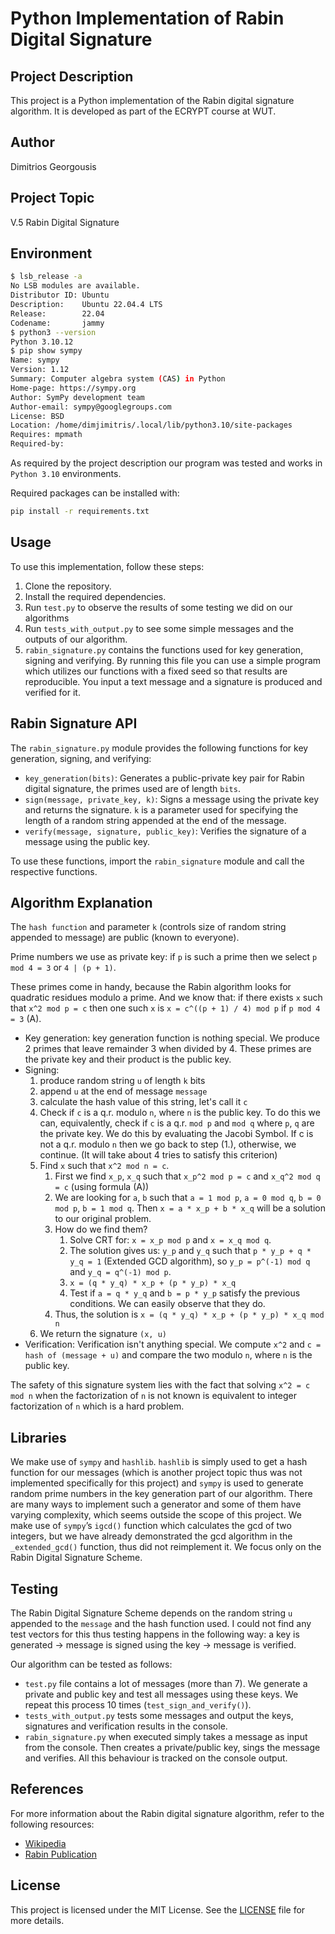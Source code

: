 # Python Implementation of Rabin Digital Signature

## Project Description
This project is a Python implementation of the Rabin digital signature algorithm. It is developed as part of the ECRYPT course at WUT.

## Author
Dimitrios Georgousis

## Project Topic
V.5 Rabin Digital Signature

## Environment
```bash
$ lsb_release -a
No LSB modules are available.
Distributor ID: Ubuntu
Description:    Ubuntu 22.04.4 LTS
Release:        22.04
Codename:       jammy
$ python3 --version
Python 3.10.12
$ pip show sympy
Name: sympy
Version: 1.12
Summary: Computer algebra system (CAS) in Python
Home-page: https://sympy.org
Author: SymPy development team
Author-email: sympy@googlegroups.com
License: BSD
Location: /home/dimjimitris/.local/lib/python3.10/site-packages
Requires: mpmath
Required-by:
```
As required by the project description our program was tested and works in `Python 3.10` environments.

Required packages can be installed with:
```bash
pip install -r requirements.txt
```

## Usage
To use this implementation, follow these steps:
1. Clone the repository.
2. Install the required dependencies.
3. Run `test.py` to observe the results of some testing we did on our algorithms
4. Run `tests_with_output.py` to see some simple messages and the outputs of our algorithm.
5. `rabin_signature.py` contains the functions used for key generation, signing and verifying. By running this file you can use a simple program which utilizes our functions with a fixed seed so that results are reproducible. You input a text message and a signature is produced and verified for it.

## Rabin Signature API

The `rabin_signature.py` module provides the following functions for key generation, signing, and verifying:

- `key_generation(bits)`: Generates a public-private key pair for Rabin digital signature, the primes used are of length `bits`.
- `sign(message, private_key, k)`: Signs a message using the private key and returns the signature. `k` is a parameter used for specifying the length of a random string appended at the end of the message.
- `verify(message, signature, public_key)`: Verifies the signature of a message using the public key.

To use these functions, import the `rabin_signature` module and call the respective functions.

## Algorithm Explanation

The `hash function` and parameter `k` (controls size of random string appended to message) are public (known to everyone).

Prime numbers we use as private key: if `p` is such a prime then we select `p mod 4 = 3` or `4 | (p + 1)`.

These primes come in handy, because the Rabin algorithm looks for quadratic residues modulo a prime. And we know that:
if there exists `x` such that `x^2 mod p = c` then one such `x` is `x = c^((p + 1) / 4) mod p` if `p mod 4 = 3` (A).

- Key generation: key generation function is nothing special. We produce 2 primes that leave remainder 3 when divided by 4. These primes are the private key and their product is the public key.
- Signing:
    1. produce random string `u` of length `k` bits
    2. append `u` at the end of message `message`
    3. calculate the hash value of this string, let's call it `c`
    4. Check if `c` is a q.r. modulo `n`, where `n` is the public key. To do this we can, equivalently, check if `c` is a q.r. `mod p` and `mod q` where `p`, `q` are the private key. We do this by evaluating the Jacobi Symbol. If c is not a q.r. modulo `n` then we go back to step (1.), otherwise, we continue. (It will take about 4 tries to satisfy this criterion)
    5. Find `x` such that `x^2 mod n = c`.
        1. First we find `x_p`, `x_q` such that `x_p^2 mod p = c` and `x_q^2 mod q = c` (using formula (A))
        2. We are looking for `a`, `b` such that `a = 1 mod p`, `a = 0 mod q`, `b = 0 mod p`, `b = 1 mod q`. Then `x = a * x_p + b * x_q` will be a solution to our original problem.
        3. How do we find them?
            1. Solve CRT for: `x = x_p mod p` and `x = x_q mod q`.
            2. The solution gives us: `y_p` and `y_q` such that `p * y_p + q * y_q = 1` (Extended GCD algorithm), so `y_p = p^(-1) mod q` and `y_q = q^(-1) mod p`.
            3. `x = (q * y_q) * x_p + (p * y_p) * x_q`
            4. Test if `a = q * y_q` and `b = p * y_p` satisfy the previous conditions. We can easily observe that they do.
        4. Thus, the solution is `x = (q * y_q) * x_p + (p * y_p) * x_q mod n`
    6. We return the signature `(x, u)`
- Verification: Verification isn't anything special. We compute `x^2` and `c = hash of (message + u)` and compare the two modulo `n`, where `n` is the public key.

The safety of this signature system lies with the fact that solving `x^2 = c mod n` when the factorization of `n` is not known is equivalent to integer factorization of `n` which is a hard problem.

## Libraries
We make use of `sympy` and `hashlib`. `hashlib` is simply used to get a hash function for our messages (which is another project topic thus was not implemented specifically for this project) and `sympy` is used to generate random prime numbers in the key generation part of our algorithm. There are many ways to implement such a generator and some of them have varying complexity, which seems outside the scope of this project. We make use of `sympy`’s `igcd()` function which calculates the gcd of two integers, but we  have already demonstrated the gcd algorithm in the `_extended_gcd()` function, thus did not reimplement it. We focus only on the Rabin Digital Signature Scheme.

## Testing
The Rabin Digital Signature Scheme depends on the random string `u` appended to the `message` and the hash function used. I could not find any test vectors for this thus testing happens in the following way: a key is generated -> message is signed using the key -> message is verified.

Our algorithm can be tested as follows:
- `test.py` file contains a lot of messages (more than 7). We generate a private and public key and test all messages using these keys. We repeat this process 10 times (`test_sign_and_verify()`).
- `tests_with_output.py` tests some messages and output the keys, signatures and verification results in the console.
- `rabin_signature.py` when executed simply takes a message as input from the console. Then creates a private/public key, sings the message and verifies. All this behaviour is tracked on the console output.

## References
For more information about the Rabin digital signature algorithm, refer to the following resources:
- [Wikipedia](https://en.wikipedia.org/wiki/Rabin_signature_algorithm)
- [Rabin Publication](http://publications.csail.mit.edu/lcs/pubs/pdf/MIT-LCS-TR-212.pdf)

## License
This project is licensed under the MIT License. See the [LICENSE](LICENSE) file for more details.
